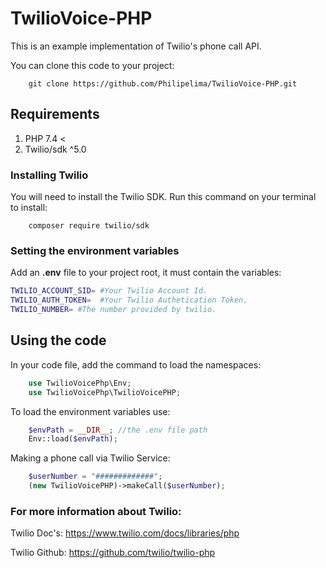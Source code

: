 # TwilioVoice-PHP

This is an example implementation of Twilio's phone call API.

You can clone this code to your project:

```git
	git clone https://github.com/Philipelima/TwilioVoice-PHP.git
``` 

## Requirements

1. PHP 7.4 <
2. Twilio/sdk ^5.0 


### Installing Twilio

You will need to install the Twilio SDK. Run this command on your terminal to install:

```
	composer require twilio/sdk 
```


### Setting the environment variables

Add an **.env** file to your project root, it must contain the variables: 

```bash
TWILIO_ACCOUNT_SID= #Your Twilio Account Id.
TWILIO_AUTH_TOKEN=  #Your Twilio Authetication Token.
TWILIO_NUMBER= #The number provided by twilio.
```

## Using the code

In your code file, add the command to load the namespaces:

```php
	use TwilioVoicePhp\Env;
	use TwilioVoicePhp\TwilioVoicePHP;
```

To load the environment variables use:

```php
	$envPath = __DIR__; //the .env file path
	Env::load($envPath);
```

Making a phone call via Twilio Service:

```php
	$userNumber = "#############";
	(new TwilioVoicePHP)->makeCall($userNumber);
```

### For more information about Twilio:

Twilio Doc's: https://www.twilio.com/docs/libraries/php

Twilio Github: https://github.com/twilio/twilio-php
